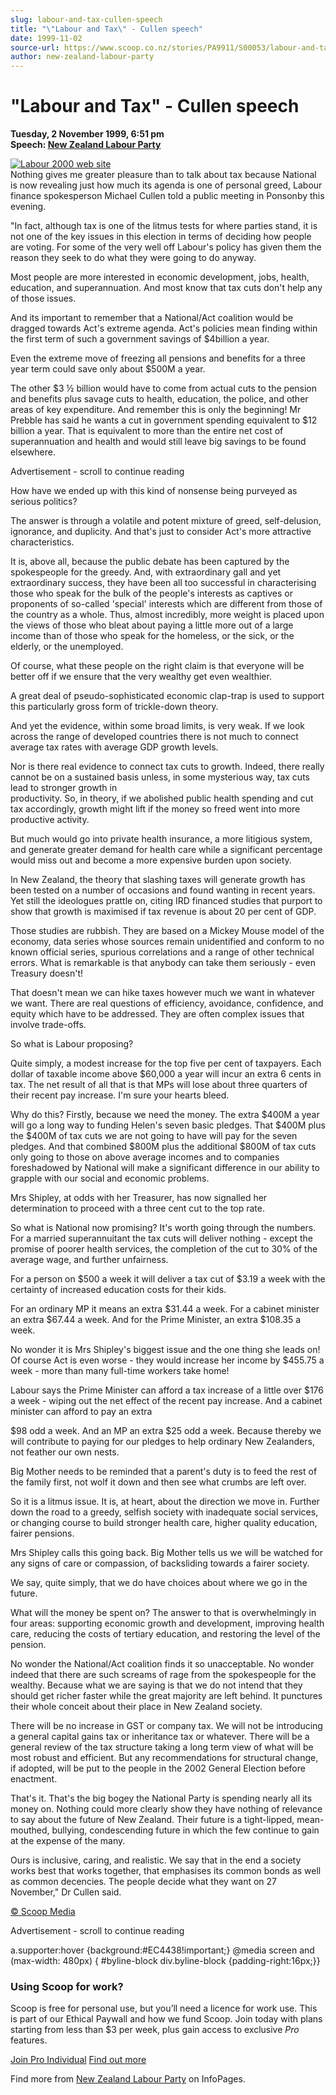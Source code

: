 ```yaml
---
slug: labour-and-tax-cullen-speech
title: "\"Labour and Tax\" - Cullen speech"
date: 1999-11-02
source-url: https://www.scoop.co.nz/stories/PA9911/S00053/labour-and-tax-cullen-speech.htm
author: new-zealand-labour-party
---
```

"Labour and Tax" - Cullen speech
================================

**Tuesday, 2 November 1999, 6:51 pm**  
**Speech: [New Zealand Labour Party](https://info.scoop.co.nz/New_Zealand_Labour_Party)**

[![Labour
2000 web site](http://www.labour.org.nz/images/logomed.jpg)](http://www.labour.org.nz)  
Nothing gives me greater pleasure than to talk about tax because National is now revealing just how much its agenda is one of personal greed, Labour finance spokesperson Michael Cullen told a public meeting in Ponsonby this evening.

"In fact, although tax is one of the litmus tests for where parties stand, it is not one of the key issues in this election in terms of deciding how people are voting. For some of the very well off Labour's policy has given them the reason they seek to do what they were going to do anyway.

Most people are more interested in economic development, jobs, health, education, and superannuation. And most know that tax cuts don't help any of those issues.

And its important to remember that a National/Act coalition would be dragged towards Act's extreme agenda. Act's policies mean finding within the first term of such a government savings of $4billion a year.

Even the extreme move of freezing all pensions and benefits for a three year term could save only about $500M a year.

The other $3 ½ billion would have to come from actual cuts to the pension and benefits plus savage cuts to health, education, the police, and other areas of key expenditure. And remember this is only the beginning! Mr Prebble has said he wants a cut in government spending equivalent to $12 billion a year. That is equivalent to more than the entire net cost of superannuation and health and would still leave big savings to be found elsewhere.

Advertisement - scroll to continue reading





How have we ended up with this kind of nonsense being purveyed as serious politics?

The answer is through a volatile and potent mixture of greed, self-delusion, ignorance, and duplicity. And that's just to consider Act's more attractive characteristics.

It is, above all, because the public debate has been captured by the spokespeople for the greedy. And, with extraordinary gall and yet extraordinary success, they have been all too successful in characterising those who speak for the bulk of the people's interests as captives or proponents of so-called 'special' interests which are different from those of the country as a whole. Thus, almost incredibly, more weight is placed upon the views of those who bleat about paying a little more out of a large income than of those who speak for the homeless, or the sick, or the elderly, or the unemployed.

Of course, what these people on the right claim is that everyone will be better off if we ensure that the very wealthy get even wealthier.

A great deal of pseudo-sophisticated economic clap-trap is used to support this particularly gross form of trickle-down theory.

And yet the evidence, within some broad limits, is very weak. If we look across the range of developed countries there is not much to connect average tax rates with average GDP growth levels.

Nor is there real evidence to connect tax cuts to growth. Indeed, there really cannot be on a sustained basis unless, in some mysterious way, tax cuts lead to stronger growth in  
productivity. So, in theory, if we abolished public health spending and cut tax accordingly, growth might lift if the money so freed went into more productive activity.

But much would go into private health insurance, a more litigious system, and generate greater demand for health care while a significant percentage would miss out and become a more expensive burden upon society.

In New Zealand, the theory that slashing taxes will generate growth has been tested on a number of occasions and found wanting in recent years. Yet still the ideologues prattle on, citing IRD financed studies that purport to show that growth is maximised if tax revenue is about 20 per cent of GDP.

Those studies are rubbish. They are based on a Mickey Mouse model of the economy, data series whose sources remain unidentified and conform to no known official series, spurious correlations and a range of other technical errors. What is remarkable is that anybody can take them seriously - even Treasury doesn't!

That doesn't mean we can hike taxes however much we want in whatever we want. There are real questions of efficiency, avoidance, confidence, and equity which have to be addressed. They are often complex issues that involve trade-offs.

So what is Labour proposing?

Quite simply, a modest increase for the top five per cent of taxpayers. Each dollar of taxable income above $60,000 a year will incur an extra 6 cents in tax. The net result of all that is that MPs will lose about three quarters of their recent pay increase. I'm sure your hearts bleed.

Why do this? Firstly, because we need the money. The extra $400M a year will go a long way to funding Helen's seven basic pledges. That $400M plus the $400M of tax cuts we are not going to have will pay for the seven pledges. And that combined $800M plus the additional $800M of tax cuts only going to those on above average incomes and to companies foreshadowed by National will make a significant difference in our ability to grapple with our social and economic problems.

Mrs Shipley, at odds with her Treasurer, has now signalled her determination to proceed with a three cent cut to the top rate.

So what is National now promising? It's worth going through the numbers. For a married superannuitant the tax cuts will deliver nothing - except the promise of poorer health services, the completion of the cut to 30% of the average wage, and further unfairness.

For a person on $500 a week it will deliver a tax cut of $3.19 a week with the certainty of increased education costs for their kids.

For an ordinary MP it means an extra $31.44 a week. For a cabinet minister an extra $67.44 a week. And for the Prime Minister, an extra $108.35 a week.

No wonder it is Mrs Shipley's biggest issue and the one thing she leads on! Of course Act is even worse - they would increase her income by $455.75 a week - more than many full-time workers take home!

Labour says the Prime Minister can afford a tax increase of a little over $176 a week - wiping out the net effect of the recent pay increase. And a cabinet minister can afford to pay an extra

$98 odd a week. And an MP an extra $25 odd a week. Because thereby we will contribute to paying for our pledges to help ordinary New Zealanders, not feather our own nests.

Big Mother needs to be reminded that a parent's duty is to feed the rest of the family first, not wolf it down and then see what crumbs are left over.

So it is a litmus issue. It is, at heart, about the direction we move in. Further down the road to a greedy, selfish society with inadequate social services, or changing course to build stronger health care, higher quality education, fairer pensions.

Mrs Shipley calls this going back. Big Mother tells us we will be watched for any signs of care or compassion, of backsliding towards a fairer society.

We say, quite simply, that we do have choices about where we go in the future.

What will the money be spent on? The answer to that is overwhelmingly in four areas: supporting economic growth and development, improving health care, reducing the costs of tertiary education, and restoring the level of the pension.

No wonder the National/Act coalition finds it so unacceptable. No wonder indeed that there are such screams of rage from the spokespeople for the wealthy. Because what we are saying is that we do not intend that they should get richer faster while the great majority are left behind. It punctures their whole conceit about their place in New Zealand society.

There will be no increase in GST or company tax. We will not be introducing a general capital gains tax or inheritance tax or whatever. There will be a general review of the tax structure taking a long term view of what will be most robust and efficient. But any recommendations for structural change, if adopted, will be put to the people in the 2002 General Election before enactment.

That's it. That's the big bogey the National Party is spending nearly all its money on. Nothing could more clearly show they have nothing of relevance to say about the future of New Zealand. Their future is a tight-lipped, mean-mouthed, bullying, condescending future in which the few continue to gain at the expense of the many.

Ours is inclusive, caring, and realistic. We say that in the end a society works best that works together, that emphasises its common bonds as well as common decencies. The people decide what they want on 27 November," Dr Cullen said.

  

[© Scoop Media](http://www.scoop.co.nz/about/terms.html)  

Advertisement - scroll to continue reading



a.supporter:hover {background:#EC4438!important;} @media screen and (max-width: 480px) { #byline-block div.byline-block {padding-right:16px;}}

### Using Scoop for work?

Scoop is free for personal use, but you’ll need a licence for work use. This is part of our Ethical Paywall and how we fund Scoop. Join today with plans starting from less than $3 per week, plus gain access to exclusive _Pro_ features.  
  
[Join Pro Individual](https://pro.scoop.co.nz/Individual/?from=ProIn24) [Find out more](https://pro.scoop.co.nz/using-scoop-for-work/?from=ProIn24)

Find more from [New Zealand Labour Party](https://info.scoop.co.nz/New_Zealand_Labour_Party) on InfoPages.